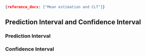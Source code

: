 ~~~JSON
{reference_docs: ["Mean estimation and CLT"]}
~~~

## Prediction Interval and Confidence Interval

### Prediction Interval



### Confidence Interval

